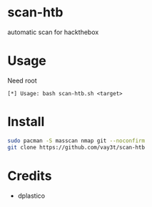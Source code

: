 # scan-htb
automatic scan for hackthebox

# Usage
Need root

```
[*] Usage: bash scan-htb.sh <target>
```

# Install
```bash
sudo pacman -S masscan nmap git --noconfirm
git clone https://github.com/vay3t/scan-htb
```

# Credits

* dplastico
